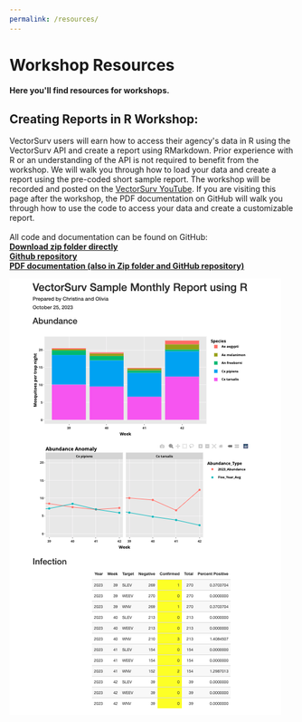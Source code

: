 ```yaml
---
permalink: /resources/
---
```


<div class="wrap-outer">
    <div class="grid-container3">
        <div class="box3">
            <h1>  
                Workshop Resources 
            </h1>
        <div class=content>
                <h4>
                    Here you'll find resources for workshops.
                </h4>
        </div>
        <div class="grid-container">
            <div class="box">
                    <h2> 
                        Creating Reports in R Workshop: 
                    </h2>
                    <p>
                        VectorSurv users will earn how to access their agency's data in R using the VectorSurv API and create a report using RMarkdown. Prior experience with R or an understanding of the API is not required to benefit from the workshop. We will walk you through how to load your data and create a report using the pre-coded short sample report. The workshop will be recorded and posted on the <a href="https://youtube.com/#vectorsurv"> VectorSurv YouTube</a>. If you are visiting this page after the workshop, the PDF documentation on GitHub will walk you through how to use the code to access your data and create a customizable report. 
                        <br><br>
                        All code and documentation can be found on GitHub:
                        <br>
                        <b><a href="https://github.com/UCD-DART/R-tutorial/archive/refs/heads/main.zip"> Download zip folder directly</a></b>
                        <br> 
                        <b><a href="https://github.com/UCD-DART/R-workshop/tree/main" target="_blank">Github repository</a></b> 
                        <br>
                        <b><a href="https://github.com/UCD-DART/R-workshop/blob/main/VS_docs.pdf" target="_blank">PDF documentation (also in Zip folder and GitHub repository) </a></b>
                    </p>
            </div>
            <div class="box">
                    <img src="/assets/images/sample_report.png" alt="Sample report">
            </div>
        </div>
                    
